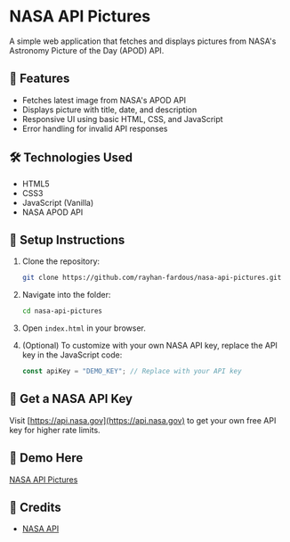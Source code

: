 # NASA API Pictures

A simple web application that fetches and displays pictures from NASA's Astronomy Picture of the Day (APOD) API.

## 🚀 Features

- Fetches latest image from NASA's APOD API
- Displays picture with title, date, and description
- Responsive UI using basic HTML, CSS, and JavaScript
- Error handling for invalid API responses

## 🛠️ Technologies Used

- HTML5
- CSS3
- JavaScript (Vanilla)
- NASA APOD API

## 🔧 Setup Instructions

1. Clone the repository:
   ```bash
   git clone https://github.com/rayhan-fardous/nasa-api-pictures.git
   ```

2. Navigate into the folder:
   ```bash
   cd nasa-api-pictures
   ```

3. Open `index.html` in your browser.

4. (Optional) To customize with your own NASA API key, replace the API key in the JavaScript code:
   ```javascript
   const apiKey = "DEMO_KEY"; // Replace with your API key
   ```

## 🔑 Get a NASA API Key

Visit [https://api.nasa.gov](https://api.nasa.gov) to get your own free API key for higher rate limits.

## 💫 Demo Here

[NASA API Pictures](https://rayhan-fardous.github.io/nasa-api-pictures/)


## 🙌 Credits

- [NASA API](https://api.nasa.gov)

